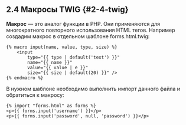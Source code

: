 ## 2.4 Макросы TWIG {#2-4-twig}

**Макрос** — это аналог функции в PHP. Они применяются для многократного повторного использования HTML тегов. Например создадим макрос в отдельном шаблоне forms.html.twig:
```
{% macro input(name, value, type, size) %}
    <input
        type="{{ type | default('text') }}"
        name="{{ name }}"
        value="{{ value | e }}"
        size="{{ size | default(20) }}" />
{% endmacro %}
```

В нужном шаблоне необходимо выполнить импорт данного файла и обратиться к макросу:
```
{% import "forms.html" as forms %}
<p>{{ forms.input('username') }}</p>
<p>{{ forms.input('password', null, 'password') }}</p>
```